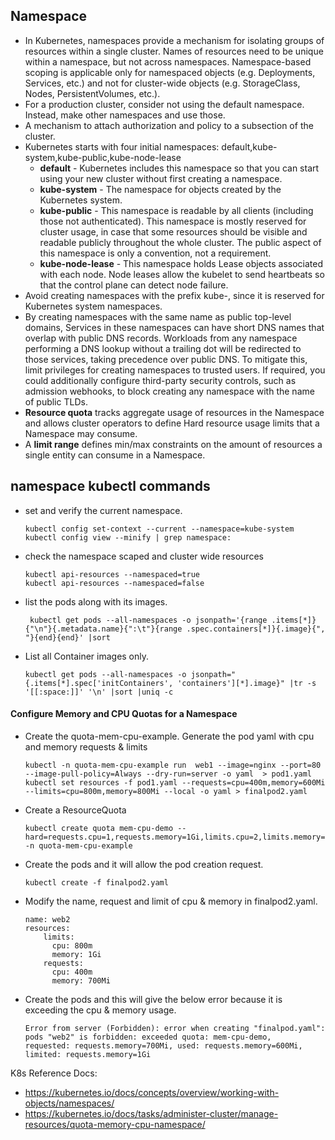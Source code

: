 ## Namespace 
- In Kubernetes, namespaces provide a mechanism for isolating groups of resources within a single cluster. Names of resources need to be unique within a namespace, but not across namespaces. Namespace-based scoping is applicable only for namespaced objects (e.g. Deployments, Services, etc.) and not for cluster-wide objects (e.g. StorageClass, Nodes, PersistentVolumes, etc.).
- For a production cluster, consider not using the default namespace. Instead, make other namespaces and use those.
- A mechanism to attach authorization and policy to a subsection of the cluster.
- Kubernetes starts with four initial namespaces: default,kube-system,kube-public,kube-node-lease
  - **default** - Kubernetes includes this namespace so that you can start using your new cluster without first creating a namespace.
  - **kube-system** - The namespace for objects created by the Kubernetes system.
  - **kube-public** - This namespace is readable by all clients (including those not authenticated). This namespace is mostly reserved for cluster usage, in case that some resources should be visible and readable publicly throughout the whole cluster. The public aspect of this namespace is only a convention, not a requirement.
  - **kube-node-lease** - This namespace holds Lease objects associated with each node. Node leases allow the kubelet to send heartbeats so that the control plane can detect node failure.
- Avoid creating namespaces with the prefix kube-, since it is reserved for Kubernetes system namespaces.
- By creating namespaces with the same name as public top-level domains, Services in these namespaces can have short DNS names that overlap with public DNS records. Workloads from any namespace performing a DNS lookup without a trailing dot will be redirected to those services, taking precedence over public DNS. To mitigate this, limit privileges for creating namespaces to trusted users. If required, you could additionally configure third-party security controls, such as admission webhooks, to block creating any namespace with the name of public TLDs.
- **Resource quota** tracks aggregate usage of resources in the Namespace and allows cluster operators to define Hard resource usage limits that a Namespace may consume.
- A **limit range** defines min/max constraints on the amount of resources a single entity can consume in a Namespace.

## namespace kubectl commands 
- set and verify the current namespace.
  ```
  kubectl config set-context --current --namespace=kube-system
  kubectl config view --minify | grep namespace:
  ```
- check the namespace scaped and cluster wide resources
  ```
  kubectl api-resources --namespaced=true
  kubectl api-resources --namespaced=false
  ```
- list the pods along with its images.
  ```
   kubectl get pods --all-namespaces -o jsonpath='{range .items[*]}{"\n"}{.metadata.name}{":\t"}{range .spec.containers[*]}{.image}{", "}{end}{end}' |sort
  ```
- List all Container images only.
  ```
  kubectl get pods --all-namespaces -o jsonpath="{.items[*].spec['initContainers', 'containers'][*].image}" |tr -s '[[:space:]]' '\n' |sort |uniq -c
  ```
#### Configure Memory and CPU Quotas for a Namespace
- Create the quota-mem-cpu-example. Generate the pod yaml with cpu and memory requests & limits
  ```
  kubectl -n quota-mem-cpu-example run  web1 --image=nginx --port=80 --image-pull-policy=Always --dry-run=server -o yaml  > pod1.yaml
  kubectl set resources -f pod1.yaml --requests=cpu=400m,memory=600Mi --limits=cpu=800m,memory=800Mi --local -o yaml > finalpod2.yaml
  ```
- Create a ResourceQuota
  ```
  kubectl create quota mem-cpu-demo --hard=requests.cpu=1,requests.memory=1Gi,limits.cpu=2,limits.memory=2Gi,pods=2,services=1 -n quota-mem-cpu-example
  ```
- Create the pods and it will allow the pod creation request.
  ```
  kubectl create -f finalpod2.yaml
  ```
- Modify the name, request and limit of cpu & memory in  finalpod2.yaml.
  ```
  name: web2
  resources:
      limits:
        cpu: 800m
        memory: 1Gi
      requests:
        cpu: 400m
        memory: 700Mi
   ```
- Create the pods and this will give the below error because it is exceeding the cpu & memory usage.
  ```
  Error from server (Forbidden): error when creating "finalpod.yaml": pods "web2" is forbidden: exceeded quota: mem-cpu-demo, 
  requested: requests.memory=700Mi, used: requests.memory=600Mi, limited: requests.memory=1Gi
  ```
K8s Reference Docs:
- https://kubernetes.io/docs/concepts/overview/working-with-objects/namespaces/
- https://kubernetes.io/docs/tasks/administer-cluster/manage-resources/quota-memory-cpu-namespace/
